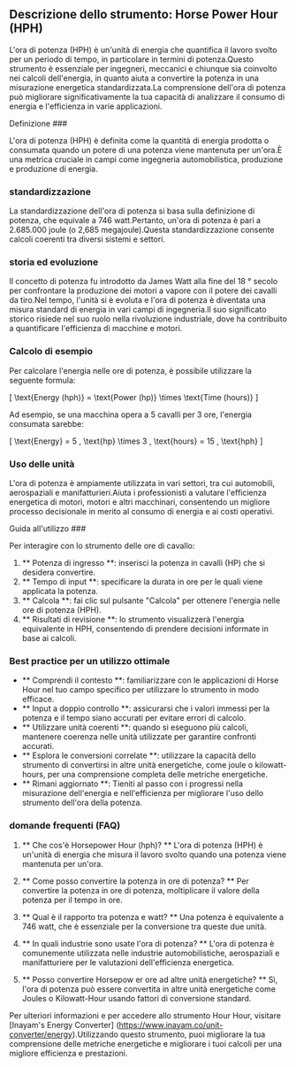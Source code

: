 ## Descrizione dello strumento: Horse Power Hour (HPH)

L'ora di potenza (HPH) è un'unità di energia che quantifica il lavoro svolto per un periodo di tempo, in particolare in termini di potenza.Questo strumento è essenziale per ingegneri, meccanici e chiunque sia coinvolto nei calcoli dell'energia, in quanto aiuta a convertire la potenza in una misurazione energetica standardizzata.La comprensione dell'ora di potenza può migliorare significativamente la tua capacità di analizzare il consumo di energia e l'efficienza in varie applicazioni.

Definizione ###

L'ora di potenza (HPH) è definita come la quantità di energia prodotta o consumata quando un potere di una potenza viene mantenuta per un'ora.È una metrica cruciale in campi come ingegneria automobilistica, produzione e produzione di energia.

### standardizzazione

La standardizzazione dell'ora di potenza si basa sulla definizione di potenza, che equivale a 746 watt.Pertanto, un'ora di potenza è pari a 2.685.000 joule (o 2,685 megajoule).Questa standardizzazione consente calcoli coerenti tra diversi sistemi e settori.

### storia ed evoluzione

Il concetto di potenza fu introdotto da James Watt alla fine del 18 ° secolo per confrontare la produzione dei motori a vapore con il potere dei cavalli da tiro.Nel tempo, l'unità si è evoluta e l'ora di potenza è diventata una misura standard di energia in vari campi di ingegneria.Il suo significato storico risiede nel suo ruolo nella rivoluzione industriale, dove ha contribuito a quantificare l'efficienza di macchine e motori.

### Calcolo di esempio

Per calcolare l'energia nelle ore di potenza, è possibile utilizzare la seguente formula:

\[ \text{Energy (hph)} = \text{Power (hp)} \times \text{Time (hours)} \]

Ad esempio, se una macchina opera a 5 cavalli per 3 ore, l'energia consumata sarebbe:

\[ \text{Energy} = 5 \, \text{hp} \times 3 \, \text{hours} = 15 \, \text{hph} \]

### Uso delle unità

L'ora di potenza è ampiamente utilizzata in vari settori, tra cui automobili, aerospaziali e manifatturieri.Aiuta i professionisti a valutare l'efficienza energetica di motori, motori e altri macchinari, consentendo un migliore processo decisionale in merito al consumo di energia e ai costi operativi.

Guida all'utilizzo ###

Per interagire con lo strumento delle ore di cavallo:

1. ** Potenza di ingresso **: inserisci la potenza in cavalli (HP) che si desidera convertire.
2. ** Tempo di input **: specificare la durata in ore per le quali viene applicata la potenza.
3. ** Calcola **: fai clic sul pulsante "Calcola" per ottenere l'energia nelle ore di potenza (HPH).
4. ** Risultati di revisione **: lo strumento visualizzerà l'energia equivalente in HPH, consentendo di prendere decisioni informate in base ai calcoli.

### Best practice per un utilizzo ottimale

- ** Comprendi il contesto **: familiarizzare con le applicazioni di Horse Hour nel tuo campo specifico per utilizzare lo strumento in modo efficace.
- ** Input a doppio controllo **: assicurarsi che i valori immessi per la potenza e il tempo siano accurati per evitare errori di calcolo.
- ** Utilizzare unità coerenti **: quando si eseguono più calcoli, mantenere coerenza nelle unità utilizzate per garantire confronti accurati.
- ** Esplora le conversioni correlate **: utilizzare la capacità dello strumento di convertirsi in altre unità energetiche, come joule o kilowatt-hours, per una comprensione completa delle metriche energetiche.
- ** Rimani aggiornato **: Tieniti al passo con i progressi nella misurazione dell'energia e nell'efficienza per migliorare l'uso dello strumento dell'ora della potenza.

### domande frequenti (FAQ)

1. ** Che cos'è Horsepower Hour (hph)? **
L'ora di potenza (HPH) è un'unità di energia che misura il lavoro svolto quando una potenza viene mantenuta per un'ora.

2. ** Come posso convertire la potenza in ore di potenza? **
Per convertire la potenza in ore di potenza, moltiplicare il valore della potenza per il tempo in ore.

3. ** Qual è il rapporto tra potenza e watt? **
Una potenza è equivalente a 746 watt, che è essenziale per la conversione tra queste due unità.

4. ** In quali industrie sono usate l'ora di potenza? **
L'ora di potenza è comunemente utilizzata nelle industrie automobilistiche, aerospaziali e manifatturiere per le valutazioni dell'efficienza energetica.

5. ** Posso convertire Horsepow er ore ad altre unità energetiche? **
Sì, l'ora di potenza può essere convertita in altre unità energetiche come Joules o Kilowatt-Hour usando fattori di conversione standard.

Per ulteriori informazioni e per accedere allo strumento Hour Hour, visitare [Inayam's Energy Converter] (https://www.inayam.co/unit-converter/energy).Utilizzando questo strumento, puoi migliorare la tua comprensione delle metriche energetiche e migliorare i tuoi calcoli per una migliore efficienza e prestazioni.